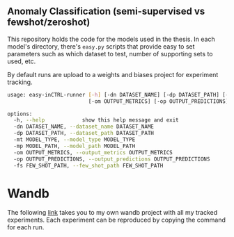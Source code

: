 ## Anomaly Classification (semi-supervised vs fewshot/zeroshot)
This repository holds the code for the models used in the thesis. In each model's directory, there's
`easy.py` scripts that provide easy to set parameters such as which dataset to test, number of supporting
sets to used, etc.

By default runs are upload to a weights and biases project for experiment tracking.

```sh
usage: easy-inCTRL-runner [-h] [-dn DATASET_NAME] [-dp DATASET_PATH] [-mt MODEL_TYPE] [-mp MODEL_PATH]
                          [-om OUTPUT_METRICS] [-op OUTPUT_PREDICTIONS] [-fs FEW_SHOT_PATH]

options:
  -h, --help            show this help message and exit
  -dn DATASET_NAME, --dataset_name DATASET_NAME
  -dp DATASET_PATH, --dataset_path DATASET_PATH
  -mt MODEL_TYPE, --model_type MODEL_TYPE
  -mp MODEL_PATH, --model_path MODEL_PATH
  -om OUTPUT_METRICS, --output_metrics OUTPUT_METRICS
  -op OUTPUT_PREDICTIONS, --output_predictions OUTPUT_PREDICTIONS
  -fs FEW_SHOT_PATH, --few_shot_path FEW_SHOT_PATH

```


# Wandb
The following [link](https://wandb.ai/s23998/Anomaly%20Detection?nw=nwusers23998) takes you to my own wandb project with
all my tracked experiments. Each experiment can be reproduced by copying the command for each run.
